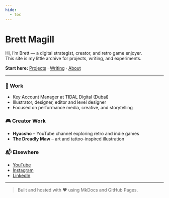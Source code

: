 ```yaml
---
hide:
  - toc
---
```


# Brett Magill

Hi, I’m Brett — a digital strategist, creator, and retro game enjoyer.  
This site is my little archive for projects, writing, and experiments.

**Start here:** [Projects](projects.md) · [Writing](writing.md) · [About](about.md)

---

### 🧠 Work
- Key Account Manager at TIDAL Digital (Dubai)
- Illustrator, designer, editor and level designer
- Focused on performance media, creative, and storytelling  

### 🎮 Creator Work
- **Hyacsho** – YouTube channel exploring retro and indie games  
- **The Dreadly Maw** – art and tattoo-inspired illustration  

### 📬 Elsewhere
- [YouTube](https://youtube.com/hyacsho)  
- [Instagram](https://instagram.com/hellsmaw)  
- [LinkedIn](https://linkedin.com/in/brettmagill)

---

> Built and hosted with ❤️ using MkDocs and GitHub Pages.
